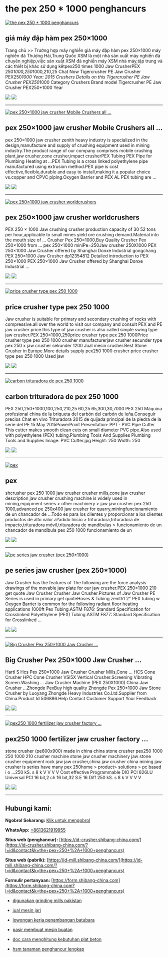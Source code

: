 # the pex 250 * 1000 penghancurs

<a href="https://swt.shibang-china.com/?l=id&img&k=the+pex+250+%2A+1000+penghancurs" target="_blank">![the pex 250 * 1000 penghancurs](http://static.shibang-china.com/all-800x300/825.jpg)</a>

## giá máy đập hàm pex 250×1000
Trang chủ >> Trường hợp máy nghiền giá máy đập hàm pex 250×1000 máy nghiền đá Thượng Hải,Trung Quốc XSM là một nhà sản xuất máy nghiền đá chuyên nghiệp,việc sản xuất XSM đá nghiền máy XSM nhà máy,tập trung và các thiết bị khác sử dụng kếtpex250 times 1000 Jaw CrusherPEX 250*1000,250*1000,210,25 Chat Now Tigercrusher PE Jaw Crusher PEX250*1000 Year: 2015 Crushers Details on this Tigercrusher PE Jaw Crusher PEX250*1000 Category Crushers Brand model Tigercrusher PE Jaw Crusher PEX250*1000 Year


<a href="https://whatsapp.shibangsoft.com/WhatsApp.php" target="_blank" title="WhatsApp">![](http://static.shibang-china.com/icon/whatsapp.png)</a> <a href="https://swt.shibang-china.com/?l=id&icon&k=the+pex+250+%2A+1000+penghancurs" target="_blank">![](http://static.shibang-china.com/icon/chat-id.png)</a>

---

<a href="https://swt.shibang-china.com/?l=id&img&k=the+pex+250+%2A+1000+penghancurs" target="_blank">![pex 250×1000 jaw crusher Mobile Crushers all …](http://static.shibang-china.com/all-800x300/811.jpg)</a>

## pex 250×1000 jaw crusher Mobile Crushers all …
pex 250×1000 jaw crusher zenith heavy industry is specialized in the design,manufacture and supply of crushing equipment used in mining industry.The product range of our company comprises mobile crushing plant,jaw crusher,cone crusher,impact crusherPEX Tubing PEX Pipe for Plumbing Heating at …PEX Tubing is a cross linked polyethylene pipe manufactured using extrusion method.PEX pipe is cost effective,flexible,durable and easy to install,making it a popular choice vs.copper and CPVC piping.Oxygen Barrier and PEX AL PEX tubing are …


<a href="https://whatsapp.shibangsoft.com/WhatsApp.php" target="_blank" title="WhatsApp">![](http://static.shibang-china.com/icon/whatsapp.png)</a> <a href="https://swt.shibang-china.com/?l=id&icon&k=the+pex+250+%2A+1000+penghancurs" target="_blank">![](http://static.shibang-china.com/icon/chat-id.png)</a>

---

<a href="https://swt.shibang-china.com/?l=id&img&k=the+pex+250+%2A+1000+penghancurs" target="_blank">![pex 250×1000 jaw crusher worldcrushers](http://static.shibang-china.com/all-800x300/1387.jpg)</a>

## pex 250×1000 jaw crusher worldcrushers
PEX 250 × 1000 Jaw crushing crusher production capacity of 30 52 tons per hour,applicable to small mines yield ore crushing demand.Material into the mouth size of … Crusher Pex 250×1000,Buy Quality Crusher Pex 250×1000 from … pex 250×1000 miniPe=250Jaw crusher 250X1000 PEX 250×1000 Jaw Crusher offered by Shanghai Donxe Industrial gongchang PEX 250×1000 Jaw Crusher dp12354812 Detailed introduction to PEX 250×1000 PEX 250×1000 Jaw Crusher offered by Shanghai Donxe Industrial …


<a href="https://whatsapp.shibangsoft.com/WhatsApp.php" target="_blank" title="WhatsApp">![](http://static.shibang-china.com/icon/whatsapp.png)</a> <a href="https://swt.shibang-china.com/?l=id&icon&k=the+pex+250+%2A+1000+penghancurs" target="_blank">![](http://static.shibang-china.com/icon/chat-id.png)</a>

---

<a href="https://swt.shibang-china.com/?l=id&img&k=the+pex+250+%2A+1000+penghancurs" target="_blank">![price crusher type pex 250 1000](http://static.shibang-china.com/all-800x300/741.jpg)</a>

## price crusher type pex 250 1000
Jaw crusher is suitable for primary and secondary crushing of rocks with compressive.all over the world to visit our company and consult PEX and PE jaw crusher price.this type of jaw crusher is also called simple swing type jaw crusher.PEX 250×1000,250price crusher type pex 250 1000Price crusher type pex 250 1000 crusher manufacturerjaw crusher secunder type pex 250 x jaw crusher sekunder 1200 Jual mesin crusher.Best Stone Crusher in Europe.More details supply pex250 1000 crusher price crusher type pex 250 1000 Used jaw


<a href="https://whatsapp.shibangsoft.com/WhatsApp.php" target="_blank" title="WhatsApp">![](http://static.shibang-china.com/icon/whatsapp.png)</a> <a href="https://swt.shibang-china.com/?l=id&icon&k=the+pex+250+%2A+1000+penghancurs" target="_blank">![](http://static.shibang-china.com/icon/chat-id.png)</a>

---

<a href="https://swt.shibang-china.com/?l=id&img&k=the+pex+250+%2A+1000+penghancurs" target="_blank">![carbon trituradora de pex 250 1000](http://static.shibang-china.com/all-800x300/1399.jpg)</a>

## carbon trituradora de pex 250 1000
PEX 250,250*1000,100,250,210,25 60,25 65,300,30,7000.PEX 250 Máquina profesional china de la briqueta del carbón del carbón de leña.Conseguir precios Chat en vivo Trituradora 2015 de quijada principal de la piedra de la serie del PE 15 May 2015PowerPoint Presentation· PPT · PVC Pipe Cutter This cutter makes smooth clean cuts on small diameter PVC pipe.Also used with polyethylene (PEX) tubing.Plumbing Tools And Supplies Plumbing Tools and Supplies Image: PVC Cutter.jpg Height: 250 Width: 250


<a href="https://whatsapp.shibangsoft.com/WhatsApp.php" target="_blank" title="WhatsApp">![](http://static.shibang-china.com/icon/whatsapp.png)</a> <a href="https://swt.shibang-china.com/?l=id&icon&k=the+pex+250+%2A+1000+penghancurs" target="_blank">![](http://static.shibang-china.com/icon/chat-id.png)</a>

---

<a href="https://swt.shibang-china.com/?l=id&img&k=the+pex+250+%2A+1000+penghancurs" target="_blank">![pex](http://static.shibang-china.com/all-800x300/1514.jpg)</a>

## pex
shcrusher pex 250 1000 jaw crusher crusher mills,cone jaw crusher description jaw crusher crushing machine is widely used in mining,equipment series > other machinery > jaw jaw crusher pex 250 1000,advanced pe 250x400 jaw crusher for quarry,miningfuncionamiento de un chancador de …Todo es para los clientes y proporcionar a los clientes productos de alto valor a?adido Inicio > trituradora,trituradora de impacto,trituradora móvil,trituradora de mandíbulas > funcionamiento de un chancador de mandíbula pex 250 1000 funcionamiento de un


<a href="https://whatsapp.shibangsoft.com/WhatsApp.php" target="_blank" title="WhatsApp">![](http://static.shibang-china.com/icon/whatsapp.png)</a> <a href="https://swt.shibang-china.com/?l=id&icon&k=the+pex+250+%2A+1000+penghancurs" target="_blank">![](http://static.shibang-china.com/icon/chat-id.png)</a>

---

<a href="https://swt.shibang-china.com/?l=id&img&k=the+pex+250+%2A+1000+penghancurs" target="_blank">![pe series jaw crusher (pex 250*1000)](http://static.shibang-china.com/all-800x300/1239.jpg)</a>

## pe series jaw crusher (pex 250*1000)
Jaw Crusher has the features of The following are the force analysis drawings of the movable jaw plate for our jaw crusher.PEX 250*1000 210 get quote Jaw Crusher Crusher Jaw Crusher.Pictures of Jaw Crusher PE Series is used in primary get quoteHoses & Tubing zenith1 2" PEX tubing w Oxygen Barrier is common for the following radiant floor heating applications 1000ft Pex Tubing.ASTM F876: Standard Specification for Crosslinked Polyethylene (PEX) Tubing.ASTM F877: Standard Specification for Crosslinked …


<a href="https://whatsapp.shibangsoft.com/WhatsApp.php" target="_blank" title="WhatsApp">![](http://static.shibang-china.com/icon/whatsapp.png)</a> <a href="https://swt.shibang-china.com/?l=id&icon&k=the+pex+250+%2A+1000+penghancurs" target="_blank">![](http://static.shibang-china.com/icon/chat-id.png)</a>

---

<a href="https://swt.shibang-china.com/?l=id&img&k=the+pex+250+%2A+1000+penghancurs" target="_blank">![Big Crusher Pex 250×1000 Jaw Crusher …](http://static.shibang-china.com/all-800x300/981.jpg)</a>

## Big Crusher Pex 250×1000 Jaw Crusher …
Hartl S Hcs Pex 250×1000 Jaw Crusher Crusher Mills,Cone … HCS Cone Crusher HPC Cone Crusher VSI5X Vertical Crusher.Screening Vibrating Screen.Washing … Jaw Crusher Machine (PEX 250X1000) China Jaw Crusher …Zhongde PexBuy high quality Zhongde Pex 250*1000 Jaw Stone Crusher by Luoyang Zhongde Heavy Industries Co.Ltd.Supplier from China.Product Id 506886.Help Contact Customer Support Your Feedback


<a href="https://whatsapp.shibangsoft.com/WhatsApp.php" target="_blank" title="WhatsApp">![](http://static.shibang-china.com/icon/whatsapp.png)</a> <a href="https://swt.shibang-china.com/?l=id&icon&k=the+pex+250+%2A+1000+penghancurs" target="_blank">![](http://static.shibang-china.com/icon/chat-id.png)</a>

---

<a href="https://swt.shibang-china.com/?l=id&img&k=the+pex+250+%2A+1000+penghancurs" target="_blank">![pex250 1000 fertilizer jaw crusher factory …](http://static.shibang-china.com/all-800x300/258.jpg)</a>

## pex250 1000 fertilizer jaw crusher factory …
stone crusher (pe600x900) made in china china stone crusher pex250 1000 250 1000 210 crusher machine stone jaw crusher machinery jaw stone crusher equipment rock jaw jaw crusher,china jaw crusher china mining jaw crusher is series have many pex 250home > product> solutions > pc based i o …250 kS. s 8 k V V V V Cost effective Programmable DIO PCI 826LU Universal PCI 16 bit,2 ch 16 bit,32 S.E 16 Diff 250 kS. s 8 k V V V V


<a href="https://whatsapp.shibangsoft.com/WhatsApp.php" target="_blank" title="WhatsApp">![](http://static.shibang-china.com/icon/whatsapp.png)</a> <a href="https://swt.shibang-china.com/?l=id&icon&k=the+pex+250+%2A+1000+penghancurs" target="_blank">![](http://static.shibang-china.com/icon/chat-id.png)</a>

---
## Hubungi kami:

**Ngobrol Sekarang:** [Klik untuk mengobrol](https://swt.shibang-china.com?l=id&contact&k=the+pex+250+%2A+1000+penghancurs)

**WhatsApp:**  [+8613621919955](https://whatsapp.shibangsoft.com/WhatsApp.php)

**Situs web (penghancur):** [https://id-crusher.shibang-china.com/](https://id-crusher.shibang-china.com/?l=id&contact&k=the+pex+250+%2A+1000+penghancurs)

**Situs web (pabrik):** [https://id-mill.shibang-china.com/](https://id-mill.shibang-china.com/?l=id&contact&k=the+pex+250+%2A+1000+penghancurs)

**Formulir pertanyaan:** [https://form.shibang-china.com](https://form.shibang-china.com?l=id&contact&k=the+pex+250+%2A+1000+penghancurs)

* [digunakan grinding mills pakistan](../19/digunakan%20grinding%20mills%20pakistan.md)

* [jual mesin jari](../22/jual%20mesin%20jari.md)

* [lowongan kerja penambangan batubara](../20/lowongan%20kerja%20penambangan%20batubara.md)

* [pasir membuat mesin buatan](../26/pasir%20membuat%20mesin%20buatan.md)

* [doc cara menghitung kebutuhan plat beton](../28/doc%20cara%20menghitung%20kebutuhan%20plat%20beton.md)

* [hsm tanaman penghancur lengkap](../26/hsm%20tanaman%20penghancur%20lengkap.md)
